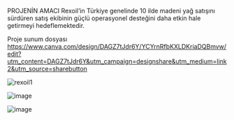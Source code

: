 PROJENİN AMACI
Rexoil’in Türkiye genelinde 10 ilde madeni yağ satışını sürdüren satış ekibinin güçlü operasyonel desteğini daha etkin hale getirmeyi hedeflemektedir.

Proje sunum dosyası
https://www.canva.com/design/DAGZ7tJdr6Y/YCYrnRfbKXLDKriaDQBmvw/edit?utm_content=DAGZ7tJdr6Y&utm_campaign=designshare&utm_medium=link2&utm_source=sharebutton

![rexoil1](https://github.com/user-attachments/assets/95ff0aa8-f5d8-4d64-951e-efbe207ad23c)


![image](https://github.com/user-attachments/assets/8f3df40f-ad02-4880-b9b7-d419d5aaabb6)

![image](https://github.com/user-attachments/assets/663fb7f5-825a-4ccc-9c42-fd10e3b4e52d)



